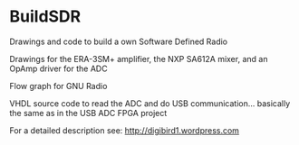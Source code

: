 BuildSDR
========

Drawings and code to build a own Software Defined Radio

Drawings for the ERA-3SM+ amplifier, the NXP SA612A mixer, and an OpAmp driver for the ADC

Flow graph for GNU Radio

VHDL source code to read the ADC and do USB communication... basically the same as in the USB ADC FPGA project

For a detailed description see:
http://digibird1.wordpress.com
